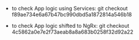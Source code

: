 - to check App logic using Services:
git checkout f89ae734e6a67b47bc990dbd5a1872814a546b18

- to check App logic shifted to NgRx:
git checkout 4c5862a0e7e2f73aeab8a8a683b0258f32d92a22